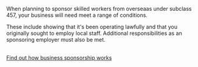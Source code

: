 
When planning to sponsor skilled workers from overseaas under subclass 457, your business will need meet a range of conditions.

These include showing that it's been operating lawfully and that you originally sought to employ local staff. Additional responsibilities as an sponsoring employer must also be met.

<br />[Find out how business sponsorship works](#)
